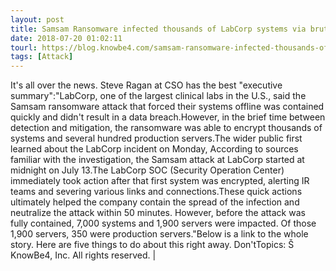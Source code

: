 ```yaml
---
layout: post
title: Samsam Ransomware infected thousands of LabCorp systems via brute force RDP
date: 2018-07-20 01:02:11
tourl: https://blog.knowbe4.com/samsam-ransomware-infected-thousands-of-labcorp-systems-via-brute-force-rdp
tags: [Attack]
---
```

It's all over the news. Steve Ragan at CSO has the best "executive summary":"LabCorp, one of the largest clinical labs in the U.S., said the Samsam ransomware attack that forced their systems offline was contained quickly and didn't result in a data breach.However, in the brief time between detection and mitigation, the ransomware was able to encrypt thousands of systems and several hundred production servers.The wider public first learned about the LabCorp incident on Monday, According to sources familiar with the investigation, the Samsam attack at LabCorp started at midnight on July 13.The LabCorp SOC (Security Operation Center) immediately took action after that first system was encrypted, alerting IR teams and severing various links and connections.These quick actions ultimately helped the company contain the spread of the infection and neutralize the attack within 50 minutes. However, before the attack was fully contained, 7,000 systems and 1,900 servers were impacted. Of those 1,900 servers, 350 were production servers."Below is a link to the whole story. Here are five things to do about this right away. Don'tTopics: Š KnowBe4, Inc. All rights reserved. | 